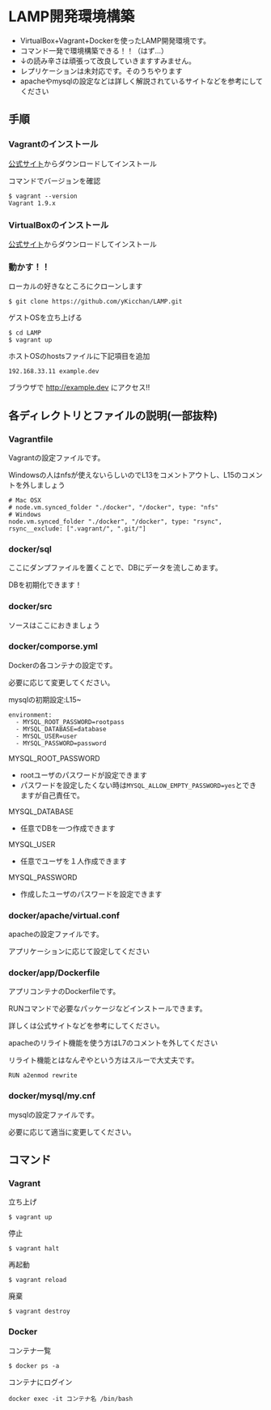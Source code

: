# LAMP開発環境構築

- VirtualBox+Vagrant+Dockerを使ったLAMP開発環境です。
- コマンド一発で環境構築できる！！（はず...）
- ↓の読み辛さは頑張って改良していきますすみません。
- レプリケーションは未対応です。そのうちやります
- apacheやmysqlの設定などは詳しく解説されているサイトなどを参考にしてください


## 手順

### Vagrantのインストール

[公式サイト](http://www.vagrantup.com/)からダウンロードしてインストール

コマンドでバージョンを確認
```
$ vagrant --version
Vagrant 1.9.x
```

### VirtualBoxのインストール

[公式サイト](https://www.virtualbox.org/)からダウンロードしてインストール

### 動かす！！

ローカルの好きなところにクローンします
```
$ git clone https://github.com/yKicchan/LAMP.git
```

ゲストOSを立ち上げる
```
$ cd LAMP
$ vagrant up
```

ホストOSのhostsファイルに下記項目を追加
```
192.168.33.11 example.dev
```

ブラウザで http://example.dev にアクセス!!


## 各ディレクトリとファイルの説明(一部抜粋)

### Vagrantfile

Vagrantの設定ファイルです。

Windowsの人はnfsが使えないらしいのでL13をコメントアウトし、L15のコメントを外しましょう
```
# Mac OSX
# node.vm.synced_folder "./docker", "/docker", type: "nfs"
# Windows
node.vm.synced_folder "./docker", "/docker", type: "rsync", rsync__exclude: [".vagrant/", ".git/"]
```

### docker/sql

ここにダンプファイルを置くことで、DBにデータを流しこめます。

DBを初期化できます！

### docker/src

ソースはここにおきましょう

### docker/comporse.yml

Dockerの各コンテナの設定です。

必要に応じて変更してください。

mysqlの初期設定:L15~
```
environment:
  - MYSQL_ROOT_PASSWORD=rootpass
  - MYSQL_DATABASE=database
  - MYSQL_USER=user
  - MYSQL_PASSWORD=password
```

MYSQL_ROOT_PASSWORD
- rootユーザのパスワードが設定できます
- パスワードを設定したくない時は`MYSQL_ALLOW_EMPTY_PASSWORD=yes`とできますが自己責任で。

MYSQL_DATABASE
- 任意でDBを一つ作成できます

MYSQL_USER
- 任意でユーザを１人作成できます

MYSQL_PASSWORD
- 作成したユーザのパスワードを設定できます

### docker/apache/virtual.conf

apacheの設定ファイルです。

アプリケーションに応じて設定してください

### docker/app/Dockerfile

アプリコンテナのDockerfileです。

RUNコマンドで必要なパッケージなどインストールできます。

詳しくは公式サイトなどを参考にしてください。

apacheのリライト機能を使う方はL7のコメントを外してください

リライト機能とはなんぞやという方はスルーで大丈夫です。
```
RUN a2enmod rewrite
```

### docker/mysql/my.cnf

mysqlの設定ファイルです。

必要に応じて適当に変更してください。


## コマンド

### Vagrant

立ち上げ
```
$ vagrant up
```

停止
```
$ vagrant halt
```

再起動
```
$ vagrant reload
```

廃棄
```
$ vagrant destroy
```

### Docker

コンテナ一覧
```
$ docker ps -a
```

コンテナにログイン
```
docker exec -it コンテナ名 /bin/bash
```
